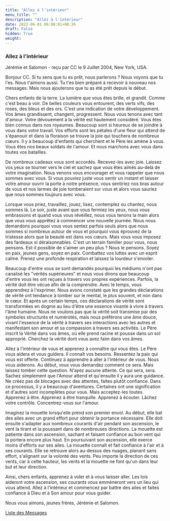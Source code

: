 ```yaml
---
title: "Allez à l'intérieur"
menu_title: ""
description: "Allez à l'intérieur"
date: 2022-06-01 06:00:01+00:36
draft: False
hidden: True
weight:
---
```

### Allez à l'intérieur

Jérémie et Salomon - reçu par CC le 9 Juillet 2004, New York, USA.

Bonjour CC. Si tu sens que tu es prêt, nous parlerons ? Nous voyons que tu l'es. Nous t'aimons aussi. Tu t'es bien préparé à recevoir à nouveau nos messages. Mais nous ajouterons que tu as été prêt depuis le début.

Chers enfants de la terre. La lumière que vous êtes brille, et grandit. Comme c'est beau à voir. De belles couleurs vous entourent, des verts vifs, des roses, des bleus et des ors. C'est une indication de votre développement. Vos âmes grandissent, changent, progressent. Nous vous tenons avec tant d'amour. Votre dévouement à la vérité est hautement considéré. Vous êtes bien connus dans nos royaumes. Beaucoup sont si heureux de se joindre à vous dans votre travail. Vos efforts sont les pétales d'une fleur qui attend de s'épanouir et dans la floraison se trouve la joie qui touchera de nombreux cœurs. Il y a beaucoup d'enfants qui cherchent et le Père les amène à vous. Vous êtes nos beaux soldats de l'amour. Et nous marchons avec vous dans toutes vos batailles.

De nombreux cadeaux vous sont accordés. Recevez-les avec joie. Laissez vos yeux se tourner vers le ciel et sachez que vous êtes aimés au-delà de votre imagination. Nous venons vous encourager et vous rappeler que nous sommes avec vous. Si vous pouviez juste vous sentir un instant et laisser votre amour ouvrir la porte à notre présence, vous sentiriez nos bras autour de vous et nos larmes de joie tomberaient sur vous et alors vous sauriez que nous sommes toujours avec vous.

Lorsque vous priez, travaillez, jouez, lisez, contemplez ou chantez, nous sommes là. Le soir, juste avant que vous fermiez les yeux, nous vous embrassons et quand vous vous réveillez, nous vous tenons la main alors que vous vous apprêtez à commencer une nouvelle journée. Nous nous demandons pourquoi vous vous sentez parfois seuls alors que nous sommes si nombreux autour de vous et pourquoi vous éprouvez de la tristesse alors que la beauté est dans vos cœurs. Mais vous vous imposez des fardeaux si déraisonnables. C'est un terrain familier pour vous, nous pensons. Est-il possible de s'aimer un peu plus ? Nous le pensons. Soyez en paix, jeunes gens, soyez en paix. Combattez vos luttes avec un esprit calme. Prenez une profonde respiration et laissez la lourdeur s'envoler.

Beaucoup d'entre vous se sont demandés pourquoi les médiums n'ont pas canalisé les "vérités supérieures" et nous vous dirons que beaucoup d'entre vous les ont reçues à travers vos propres expériences. Parfois, la vérité doit être vécue afin de la comprendre. Avec le temps, vous apprendrez à l'exprimer. Nous avons constaté que les grandes déclarations de vérité ont tendance à tomber sur le mental, le plus souvent, et non dans le cœur. Et après un certain temps, ces déclarations de vérité sont transformées en dogme au lieu d'être une essence vivante à vivre à travers l'âme humaine. Nous ne voulons pas que la vérité soit transmise par des symboles structurés et numérotés, mais nous préférons une âme douce, vivant l'essence de la vérité à travers ses interactions avec les autres et manifestant son amour et sa compassion à travers ses activités. Le Père inscrit la Vérité dans vos âmes, où elle prend racine et pousse dans un sol approprié. Cherchez la vérité dont vous avez faim dans vos âmes.

Allez à l'intérieur de vous et apprenez à connaître qui vous êtes. Le Père vous aidera et vous guidera. Il connaît vos besoins. Ressentez la paix qui vous est offerte. Continuez à apprendre à aller à l'intérieur de vous. Nous vous aiderons. Au début, vous vous demandez comment ce sera. Mais laissez tomber cette question. N'ayez aucune attente. Ce qui sera, sera. Sachez simplement que l'Amour attend et qu'ensuite il y aura une guidance. Ne créez pas de blocages avec des attentes, faites plutôt confiance. Dans ce processus, il y a beaucoup d'aventures. Certaines ont une signification et d'autres sont incomplètes pour vous. Mais acceptez-les toutes. Apprenez à être. Apprenez à être tranquille. Apprenez à écouter. Lâchez votre contrôle. Concentrez-vous sur l'amour.

Imaginez la mouette lorsqu'elle prend son premier envol. Au début, elle bat des ailes avec un grand effort pour obtenir la portance nécessaire. Elle doit ensuite s'adapter aux nombreux courants d'air pendant son ascension, le vent la tirant et la poussant dans de nombreuses directions. La mouette est patiente dans son ascension, sachant et faisant confiance au bon vent qui la portera encore plus haut. En poursuivant son ascension, elle exerce moins d'efforts sur ses ailes. La mouette connaît et fait confiance à l'air et à ses courants. Elle se retrouve alors au-dessus des nuages, planant sans effort, s'alignant sur la volonté des vents. Peu importe la direction de ces vents, car à cette hauteur, les vents et la mouette ne font qu'un dans leur but et leur direction.

Ainsi, chers enfants, apprenez à voler et à vous laisser aller. Les lois aideront votre ascension, ses courants vous emmèneront vers un lieu qui vous attend. Allez à l'intérieur et commencez par battre des ailes et faites confiance à Dieu et à Son amour pour vous guider.

Nous vous aimons, jeunes frères, Jérémie et Salomon.

[Liste des Messages](/fr-contemporary-messages/fr-contemporary-messages-by-date-order/fr-contemporary-messages-2004)
